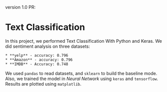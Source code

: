 version 1.0 PR: 

# Text Classification

In this project, we performed Text Classification With Python and Keras.
We did sentiment analysis on three datasets:

    * **yelp** - accuracy: 0.796
    * **Amazon** - accuracy: 0.796
    * **IMDB** - Accuracy: 0.748

We used `pandas` to read datasets, and `sklearn` to build the baseline mode.
Also, we trained the model in _Neural Network_ using `keras` and `tensorflow`.
Results are plotted using `matplotlib`.

